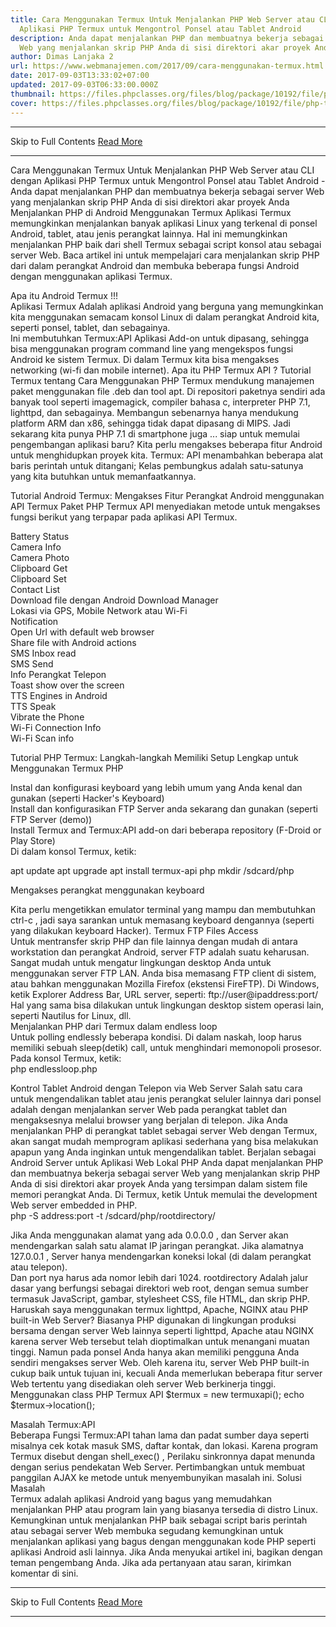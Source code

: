 ```yaml
---
title: Cara Menggunakan Termux Untuk Menjalankan PHP Web Server atau CLI dengan
  Aplikasi PHP Termux untuk Mengontrol Ponsel atau Tablet Android
description: Anda dapat menjalankan PHP dan membuatnya bekerja sebagai server
  Web yang menjalankan skrip PHP Anda di sisi direktori akar proyek Anda
author: Dimas Lanjaka 2
url: https://www.webmanajemen.com/2017/09/cara-menggunakan-termux.html
date: 2017-09-03T13:33:02+07:00
updated: 2017-09-03T06:33:00.000Z
thumbnail: https://files.phpclasses.org/files/blog/package/10192/file/php-termux.png
cover: https://files.phpclasses.org/files/blog/package/10192/file/php-termux.png
---
```


<hr/> Skip to Full Contents <a href="https://www.webmanajemen.com/2017/09/cara-menggunakan-termux.html" rel="follow" class="button" id="read-more">Read More</a> <hr/> Cara Menggunakan Termux Untuk Menjalankan PHP Web Server atau CLI dengan Aplikasi PHP Termux untuk Mengontrol Ponsel atau Tablet Android - Anda dapat menjalankan PHP dan membuatnya bekerja sebagai server Web yang menjalankan skrip PHP Anda di sisi direktori akar proyek Anda Menjalankan PHP di Android Menggunakan Termux
Aplikasi Termux memungkinkan menjalankan banyak aplikasi Linux yang     terkenal di ponsel Android, tablet, atau jenis perangkat lainnya. Hal ini     memungkinkan menjalankan PHP baik dari shell Termux sebagai script konsol     atau sebagai server Web. Baca artikel ini untuk mempelajari cara     menjalankan skrip PHP dari dalam perangkat Android dan membuka beberapa     fungsi Android dengan menggunakan aplikasi Termux. 
  
 Apa itu Android Termux !!!  
 Aplikasi Termux     Adalah aplikasi Android yang berguna yang memungkinkan kita menggunakan semacam konsol Linux di dalam perangkat Android kita, seperti ponsel, tablet, dan sebagainya.  
Ini membutuhkan     Termux:API     Aplikasi Add-on untuk dipasang, sehingga bisa menggunakan program command line yang mengekspos fungsi Android ke sistem Termux. Di dalam Termux kita bisa mengakses networking (wi-fi dan mobile internet). 
 Apa itu PHP Termux API ? Tutorial Termux tentang Cara Menggunakan PHP 
Termux mendukung manajemen paket menggunakan file .deb dan tool apt. Di repositori paketnya sendiri ada banyak tool seperti imagemagick, compiler bahasa c, interpreter PHP 7.1, lighttpd, dan sebagainya. Membangun sebenarnya hanya mendukung platform ARM dan x86, sehingga tidak dapat dipasang di MIPS. 
Jadi sekarang kita punya PHP 7.1 di smartphone juga ... siap untuk memulai pengembangan aplikasi baru? Kita perlu mengakses beberapa fitur Android untuk menghidupkan proyek kita. Termux: API menambahkan beberapa alat baris perintah untuk ditangani; Kelas pembungkus adalah satu-satunya yang kita butuhkan untuk memanfaatkannya. 
  
 Tutorial Android Termux: Mengakses Fitur Perangkat Android menggunakan API Termux 
Paket PHP Termux API menyediakan metode untuk mengakses fungsi berikut yang terpapar pada aplikasi API Termux. 

 Battery Status    
 Camera Info    
 Camera Photo    
 Clipboard Get    
 Clipboard Set    
 Contact List    
 Download file dengan Android Download Manager   
 Lokasi via GPS, Mobile Network atau Wi-Fi   
 Notification    
 Open Url with default web browser    
 Share file with Android actions    
 SMS Inbox read    
 SMS Send    
 Info Perangkat Telepon   
 Toast show over the screen    
 TTS Engines in Android    
 TTS Speak    
 Vibrate the Phone    
 Wi-Fi Connection Info    
 Wi-Fi Scan info    

 Tutorial PHP Termux: Langkah-langkah Memiliki Setup Lengkap untuk Menggunakan Termux PHP 

 Instal dan konfigurasi keyboard yang lebih umum yang Anda kenal dan gunakan (seperti Hacker's Keyboard)   
 Install dan konfigurasikan FTP Server anda sekarang dan gunakan (seperti FTP Server (demo))   
 Install Termux and Termux:API add-on dari beberapa repository (F-Droid or Play Store)    
 Di dalam konsol Termux, ketik:    

apt update
apt upgrade
apt install termux-api php
mkdir /sdcard/php

  Mengakses perangkat menggunakan keyboard 
  
Kita perlu mengetikkan emulator terminal yang mampu dan membutuhkan    ctrl-c   , jadi saya sarankan untuk memasang keyboard dengannya (seperti yang dilakukan keyboard Hacker). 
 Termux FTP Files Access  
Untuk mentransfer skrip PHP dan file lainnya dengan mudah di antara workstation dan perangkat Android, server FTP adalah suatu keharusan. 
Sangat mudah untuk mengatur lingkungan desktop Anda untuk menggunakan server FTP LAN. Anda bisa memasang FTP client di sistem, atau bahkan menggunakan Mozilla Firefox (ekstensi FireFTP). Di Windows, ketik Explorer Address Bar, URL server, seperti: 
ftp://user@ipaddress:port/  
Hal yang sama bisa dilakukan untuk lingkungan desktop sistem operasi lain, seperti Nautilus for Linux, dll.  
 Menjalankan PHP dari Termux dalam endless loop  
Untuk polling endlessly beberapa kondisi. Di dalam naskah, loop harus memiliki sebuah    sleep(detik)    call, untuk menghindari memonopoli prosesor.  
Pada konsol Termux, ketik:  
php endlessloop.php

 Kontrol Tablet Android dengan Telepon via Web Server 
Salah satu cara untuk mengendalikan tablet atau jenis perangkat seluler lainnya dari ponsel adalah dengan menjalankan server Web pada perangkat tablet dan mengaksesnya melalui browser yang berjalan di telepon. 
Jika Anda menjalankan PHP di perangkat tablet sebagai server Web dengan Termux, akan sangat mudah memprogram aplikasi sederhana yang bisa melakukan apapun yang Anda inginkan untuk mengendalikan tablet. 
 Berjalan sebagai Android Server untuk Aplikasi Web Lokal PHP 
Anda dapat menjalankan PHP dan membuatnya bekerja sebagai server Web yang menjalankan skrip PHP Anda di sisi direktori akar proyek Anda yang tersimpan dalam sistem file memori perangkat Anda. 
Di Termux, ketik Untuk memulai the development Web server embedded in PHP.  
 php -S address:port -t /sdcard/php/rootdirectory/    
    
Jika Anda menggunakan alamat yang ada   0.0.0.0   , dan Server akan mendengarkan salah satu alamat IP jaringan perangkat. Jika alamatnya    127.0.0.1   , Server hanya mendengarkan koneksi lokal (di dalam perangkat atau telepon).  
Dan port nya harus ada nomor lebih dari 1024.    rootdirectory    Adalah jalur dasar yang berfungsi sebagai direktori web root, dengan semua sumber termasuk JavaScript, gambar, stylesheet CSS, file HTML, dan skrip PHP. 
 Haruskah saya menggunakan termux lighttpd, Apache, NGINX atau PHP built-in Web Server? 
Biasanya PHP digunakan di lingkungan produksi bersama dengan server Web lainnya seperti lighttpd, Apache atau NGINX karena server Web tersebut telah dioptimalkan untuk menangani muatan tinggi. 
Namun pada ponsel Anda hanya akan memiliki pengguna Anda sendiri mengakses server Web. Oleh karena itu, server Web PHP built-in cukup baik untuk tujuan ini, kecuali Anda memerlukan beberapa fitur server Web tertentu yang disediakan oleh server Web berkinerja tinggi. 
 Menggunakan class PHP Termux API 
    $termux = new termuxapi();
echo $termux->location();

 Masalah Termux:API  
Beberapa Fungsi Termux:API tahan lama dan padat sumber daya seperti misalnya cek kotak masuk SMS, daftar kontak, dan lokasi. 
Karena program Termux disebut dengan   shell_exec()   , Perilaku sinkronnya dapat menunda dengan serius pendekatan Web Server. Pertimbangkan untuk membuat panggilan AJAX ke metode untuk menyembunyikan masalah ini. 
 Solusi Masalah  
Termux adalah aplikasi Android yang bagus yang memudahkan menjalankan PHP atau program lain yang biasanya tersedia di distro Linux. 
Kemungkinan untuk menjalankan PHP baik sebagai script baris perintah atau sebagai server Web membuka segudang kemungkinan untuk menjalankan aplikasi yang bagus dengan menggunakan kode PHP seperti aplikasi Android asli lainnya. 
Jika Anda menyukai artikel ini, bagikan dengan teman pengembang Anda. Jika ada pertanyaan atau saran, kirimkan komentar di sini. <hr/> Skip to Full Contents <a href="https://www.webmanajemen.com/2017/09/cara-menggunakan-termux.html" rel="follow" class="button" id="read-more">Read More</a> <hr/>